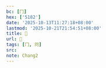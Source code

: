 ```yaml
---
bc: [冂]
hex: ['5182']
date: '2025-10-13T11:27:18+08:00'
lastmod: '2025-10-21T21:54:51+08:00'
title: 󰖶
url: 󰖶
tags: [冂, 冋]
src:
note: Chang2
---
```

